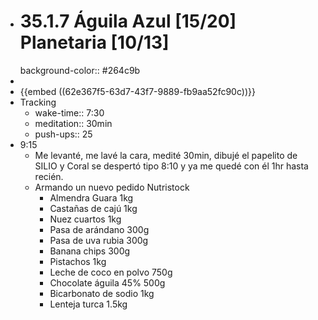 - # 35.1.7 Águila Azul [15/20] Planetaria [10/13]
  background-color:: #264c9b
-
- {{embed ((62e367f5-63d7-43f7-9889-fb9aa52fc90c))}}
- Tracking
	- wake-time:: 7:30
	- meditation:: 30min
	- push-ups:: 25
- 9:15
	- Me levanté, me lavé la cara, medité 30min, dibujé el papelito de SILIO y Coral se despertó tipo 8:10 y ya me quedé con él 1hr hasta recién.
	- Armando un nuevo pedido Nutristock
		- Almendra Guara 1kg
		- Castañas de cajú 1kg
		- Nuez cuartos 1kg
		- Pasa de arándano 300g
		- Pasa de uva rubia 300g
		- Banana chips 300g
		- Pistachos 1kg
		- Leche de coco en polvo 750g
		- Chocolate águila 45% 500g
		- Bicarbonato de sodio 1kg
		- Lenteja turca 1.5kg